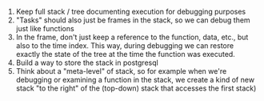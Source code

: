 1. Keep full stack / tree documenting execution for debugging purposes
2. "Tasks" should also just be frames in the stack, so we can debug them just like functions
3. In the frame, don't just keep a reference to the function, data, etc., but also to the time index. This way, during debugging we can restore exactly the state of the tree at the time the function was executed.
4. Build a way to store the stack in postgresql
5. Think about a "meta-level" of stack, so for example when we're debugging or examining a function in the stack, we create a kind of new stack "to the right" of the (top-down) stack that accesses the first stack)
